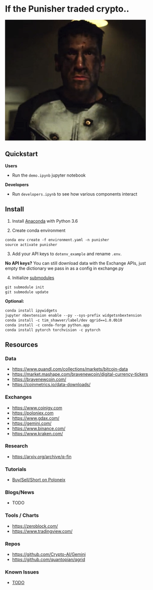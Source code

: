 # If the Punisher traded crypto..

![alt text](docs/punisher.png "Logo Title Text 1")

## Quickstart

**Users**
* Run the ```demo.ipynb``` jupyter notebook

**Developers**
* Run ```developers.ipynb``` to see how various components interact

## Install

1. Install [Anaconda](https://www.anaconda.com/download) with Python 3.6

2. Create conda environment
```
conda env create -f environment.yaml -n punisher
source activate punisher
```
3. Add your API keys to ```dotenv_example``` and rename ```.env```.

**No API keys?** 
You can still download data with the Exchange APIs, just empty the dictionary we pass in as a config in exchange.py

4. Initialize [submodules](https://chrisjean.com/git-submodules-adding-using-removing-and-updating/)
```
git submodule init
git submodule update
```

**Optional:**
```
conda install ipywidgets
jupyter nbextension enable --py --sys-prefix widgetsnbextension
conda install -c tim_shawver/label/dev qgrid==1.0.0b10
conda install -c conda-forge python.app
conda install pytorch torchvision -c pytorch
```

## Resources

### Data

* https://www.quandl.com/collections/markets/bitcoin-data
* https://market.mashape.com/bravenewcoin/digital-currency-tickers
* https://bravenewcoin.com/
* https://coinmetrics.io/data-downloads/


### Exchanges

* https://www.coinigy.com
* https://poloniex.com
* https://www.gdax.com/
* https://gemini.com/
* https://www.binance.com/
* https://www.kraken.com/

### Research

* https://arxiv.org/archive/q-fin

### Tutorials

* [Buy/Sell/Short on Poloneix](https://www.youtube.com/watch?v=YwmoHfZ-qm8)

### Blogs/News

* TODO

### Tools / Charts

* https://zeroblock.com/
* https://www.tradingview.com/

### Repos

* https://github.com/Crypto-AI/Gemini
* https://github.com/quantopian/qgrid

### Known Issues

* [TODO](TODO.md)
